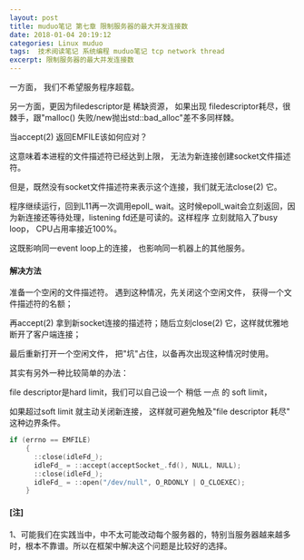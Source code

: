```yaml
---
layout: post
title: muduo笔记 第七章 限制服务器的最大并发连接数
date: 2018-01-04 20:19:12
categories: Linux muduo
tags:  技术阅读笔记 系统编程 muduo笔记 tcp network thread
excerpt: 限制服务器的最大并发连接数
--- 
```



一方面， 我们不希望服务程序超载。

另一方面，更因为filedescriptor是 稀缺资源， 如果出现 filedescriptor耗尽，很棘手，跟"malloc() 失败/new抛出std::bad_alloc"差不多同样棘。

当accept(2) 返回EMFILE该如何应对？

这意味着本进程的文件描述符已经达到上限， 无法为新连接创建socket文件描述符。

但是，既然没有socket文件描述符来表示这个连接，我们就无法close(2) 它。

程序继续运行，回到L11再一次调用epoll_ wait。这时候epoll_wait会立刻返回，因为新连接还等待处理，listening fd还是可读的。这样程序 立刻就陷入了busy loop， CPU占用率接近100%。 

这既影响同一event loop上的连接， 也影响同一机器上的其他服务。

#### 解决方法

准备一个空闲的文件描述符。 遇到这种情况，先关闭这个空闲文件， 获得一个文件描述符的名额；

再accept(2) 拿到新socket连接的描述符；随后立刻close(2) 它，这样就优雅地断开了客户端连接；

最后重新打开一个空闲文件， 把"坑"占住，以备再次出现这种情况时使用。

其实有另外一种比较简单的办法： 

file descriptor是hard limit，我们可以自己设一个 稍低 一点 的 soft limit， 

如果超过soft limit 就主动关闭新连接， 这样就可避免触及"file descriptor 耗尽" 这种边界条件。

```c
if (errno == EMFILE)
    {
      ::close(idleFd_);
      idleFd_ = ::accept(acceptSocket_.fd(), NULL, NULL);
      ::close(idleFd_);
      idleFd_ = ::open("/dev/null", O_RDONLY | O_CLOEXEC);
    }
```

#### [注]
1、可能我们在实践当中，中不太可能改动每个服务器的，特别当服务器越来越多时，根本不靠谱。所以在框架中解决这个问题是比较好的选择。







